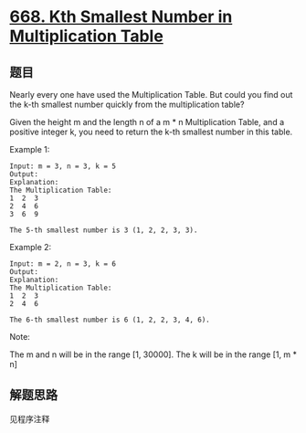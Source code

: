 # [668. Kth Smallest Number in Multiplication Table](https://leetcode.com/problems/kth-smallest-number-in-multiplication-table/)

## 题目

Nearly every one have used the Multiplication Table. But could you find out the k-th smallest number quickly from the multiplication table?

Given the height m and the length n of a m * n Multiplication Table, and a positive integer k, you need to return the k-th smallest number in this table.

Example 1:

```text
Input: m = 3, n = 3, k = 5
Output:
Explanation:
The Multiplication Table:
1  2  3
2  4  6
3  6  9

The 5-th smallest number is 3 (1, 2, 2, 3, 3).
```

Example 2:

```text
Input: m = 2, n = 3, k = 6
Output:
Explanation:
The Multiplication Table:
1  2  3
2  4  6

The 6-th smallest number is 6 (1, 2, 2, 3, 4, 6).
```

Note:

The m and n will be in the range [1, 30000].
The k will be in the range [1, m * n]

## 解题思路

见程序注释

